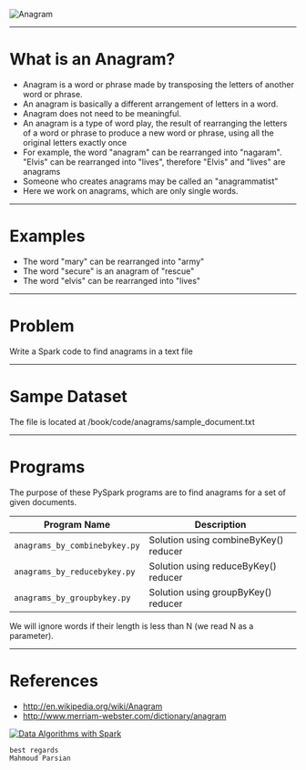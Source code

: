 ![Anagram](https://github.com/mahmoudparsian/data-algorithms-with-spark/images/anagram.png)

----

What is an Anagram?
===================
* Anagram is a word or phrase made by transposing the letters 
of another word or phrase.  
* An anagram is basically a different arrangement of letters in a word. 
* Anagram does not need to be meaningful.
* An anagram is a type of word play, the result of rearranging 
the letters of a word or phrase to produce a new word or phrase, 
using all the original letters exactly once
* For example, the word "anagram" can be rearranged into "nagaram". 
"Elvis" can be rearranged into "lives", therefore "Elvis" and "lives"
are anagrams
* Someone who creates anagrams may be called an "anagrammatist"
* Here we work on anagrams, which are only single words. 

----

Examples
======== 
* The word "mary" can be rearranged into "army"
* The word "secure" is an anagram of "rescue"
* The word "elvis" can be rearranged into "lives"

-----

Problem
=======
Write a Spark code to find anagrams in a text file

-------

Sampe Dataset
=============
The file is located at /book/code/anagrams/sample_document.txt

-------


Programs
========
The purpose of these PySpark programs are to find anagrams 
for a set of given  documents.

| Program Name                       | Description                             |
|------------------------------------|-----------------------------------------|
| ````anagrams_by_combinebykey.py````|  Solution using combineByKey() reducer  |
| ````anagrams_by_reducebykey.py```` |  Solution using reduceByKey() reducer   |
| ````anagrams_by_groupbykey.py````  |  Solution using groupByKey() reducer    |


We will ignore words if their length is less than N (we read N as a parameter).

------

References  
==========
* http://en.wikipedia.org/wiki/Anagram
* http://www.merriam-webster.com/dictionary/anagram


[![Data Algorithms with Spark](https://github.com/mahmoudparsian/data-algorithms-with-spark/images/data_algorithms_with_spark.jpg)](https://www.oreilly.com/library/view/data-algorithms-with/9781492082378/) 

````
best regards
Mahmoud Parsian
````


